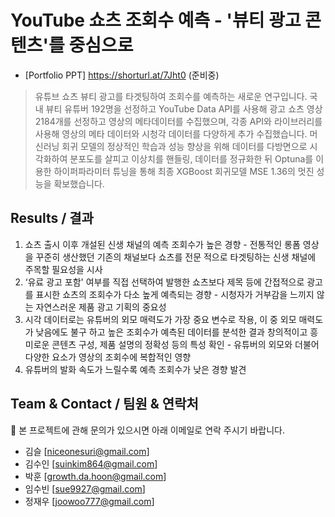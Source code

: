 # YouTube 쇼츠 조회수 예측 - '뷰티 광고 콘텐츠'를 중심으로 
- [Portfolio PPT] https://shorturl.at/7Jht0 (준비중)

> 유튜브 쇼츠 뷰티 광고를 타겟팅하여 조회수를 예측하는 새로운 연구입니다. 국내 뷰티 유튜버 192명을 선정하고 YouTube Data API를 사용해 광고 쇼츠 영상 2184개를 선정하고 영상의 메타데이터를 수집했으며, 각종 API와 라이브러리를 사용해 영상의 메타 데이터와 시청각 데이터를 다양하게 추가 수집했습니다. 머신러닝 회귀 모델의 정상적인 학습과 성능 향상을 위해 데이터를 다방면으로 시각화하여 분포도를 살피고 이상치를 핸들링, 데이터를 정규화한 뒤 Optuna를 이용한 하이퍼파라미터 튜닝을 통해 최종 XGBoost 회귀모델 MSE 1.36의 멋진 성능을 확보했습니다.

## Results / 결과
1. 쇼츠 출시 이후 개설된 신생 채널의 예측 조회수가 높은 경향 - 전통적인 롱폼 영상을 꾸준히 생산했던 기존의 채널보다 쇼츠를 전문 적으로 타겟팅하는 신생 채널에 주목할 필요성을 시사
2. ‘유료 광고 포함' 여부를 직접 선택하여 발행한 쇼츠보다 제목 등에 간접적으로 광고를 표시한 쇼츠의 조회수가 다소 높게 예측되는 경향 - 시청자가 거부감을 느끼지 않는 자연스러운 제품 광고 기획의 중요성
3. 시각 데이터로는 유튜버의 외모 매력도가 가장 중요 변수로 작용, 이 중 외모 매력도가 낮음에도 불구 하고 높은 조회수가 예측된 데이터를 분석한 결과 창의적이고 흥미로운 콘텐츠 구성, 제품 설명의 정확성 등의 특성 확인 - 유튜버의 외모와 더불어 다양한 요소가 영상의 조회수에 복합적인 영향
4. 유튜버의 발화 속도가 느릴수록 예측 조회수가 낮은 경향 발견

## Team & Contact / 팀원 & 연락처
💼 본 프로젝트에 관해 문의가 있으시면 아래 이메일로 연락 주시기 바랍니다.
- 김슬 [niceonesuri@gmail.com]
- 김수인 [suinkim864@gmail.com]
- 박훈 [growth.da.hoon@gmail.com]
- 임수빈 [sue9927@gmail.com]
- 정재우 [joowoo777@gmail.com]
